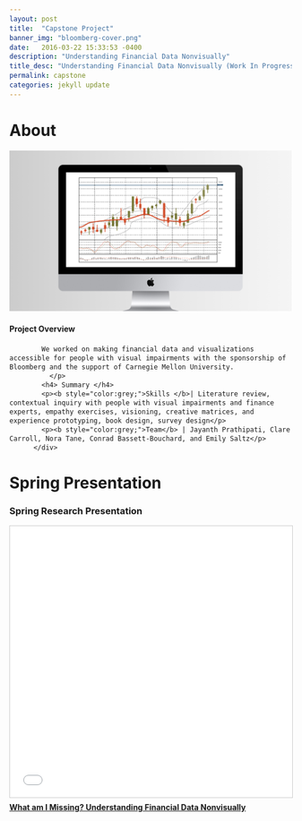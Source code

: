 ```yaml
---
layout: post
title:  "Capstone Project"
banner_img: "bloomberg-cover.png"
date:   2016-03-22 15:33:53 -0400
description: "Understanding Financial Data Nonvisually"
title_desc: "Understanding Financial Data Nonvisually (Work In Progress)`"
permalink: capstone
categories: jekyll update
---
```



# About

<div class="row">
	    <div class="col-sm-8">
<img src="/img/bloomberg-cover.png">
          </div>
          <div class="col-sm-4">
          <h4>Project Overview</h4>
          <p>
          	
            We worked on making financial data and visualizations accessible for people with visual impairments with the sponsorship of Bloomberg and the support of Carnegie Mellon University.
		      </p>
            <h4> Summary </h4> 
            <p><b style="color:grey;">Skills </b>| Literature review, contextual inquiry with people with visual impairments and finance experts, empathy exercises, visioning, creative matrices, and experience prototyping, book design, survey design</p>
            <p><b style="color:grey;">Team</b> | Jayanth Prathipati, Clare Carroll, Nora Tane, Conrad Bassett-Bouchard, and Emily Saltz</p> 
          </div>
</div>


# Spring Presentation 

<h3>Spring Research Presentation</h3>
<iframe src="//www.slideshare.net/slideshow/embed_code/key/zJUzjeEvhWHP0q" width="595" height="485" frameborder="0" marginwidth="0" marginheight="0" scrolling="no" style="border:1px solid #CCC; border-width:1px; margin-bottom:5px; max-width: 100%;" allowfullscreen> </iframe>
<div style="margin-bottom:5px"> <strong> <a href="//www.slideshare.net/secret/zJUzjeEvhWHP0q" title="What am I Missing? Understanding Financial Data Nonvisually" target="_blank">What am I Missing? Understanding Financial Data Nonvisually</a> 


<br> 
<br> 


<br> 
<br> 